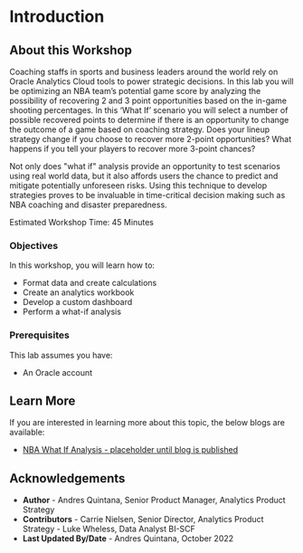 # Introduction

## About this Workshop

Coaching staffs in sports and business leaders around the world rely on Oracle Analytics Cloud tools to power strategic decisions. In this lab you will be optimizing an NBA team’s potential game score by analyzing the possibility of recovering 2 and 3 point opportunities based on the in-game shooting percentages. In this ‘What If’ scenario you will select a number of possible recovered points to determine if there is an opportunity to change the outcome of a game based on coaching strategy.  Does your lineup strategy change if you choose to recover more 2-point opportunities? What happens if you tell your players to recover more 3-point chances? 

Not only does "what if" analysis provide an opportunity to test scenarios using real world data, but it also affords users the chance to predict and mitigate potentially unforeseen risks. Using this technique to develop strategies proves to be invaluable in time-critical decision making such as NBA coaching and disaster preparedness. 

Estimated Workshop Time: 45 Minutes 

### Objectives

In this workshop, you will learn how to:
* Format data and create calculations
* Create an analytics workbook 
* Develop a custom dashboard
* Perform a what-if analysis 

### Prerequisites 

This lab assumes you have:
* An Oracle account

## Learn More

If you are interested in learning more about this topic, the below blogs are available:

* [NBA What If Analysis - placeholder until blog is published](http://docs.oracle.com)

## Acknowledgements
* **Author** - Andres Quintana, Senior Product Manager, Analytics Product Strategy
* **Contributors** -  Carrie Nielsen, Senior Director, Analytics Product Strategy
                   -  Luke Wheless, Data Analyst BI-SCF
* **Last Updated By/Date** - Andres Quintana, October 2022
